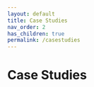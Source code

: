 ```yaml
---
layout: default
title: Case Studies
nav_order: 2
has_children: true
permalink: /casestudies
---
```


# Case Studies
